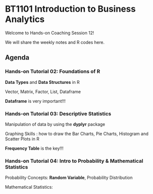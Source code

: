 # BT1101 Introduction to Business Analytics



Welcome to Hands-on Coaching Session 12!

We will share the weekly notes and R codes here.



## Agenda

### Hands-on Tutorial 02: Foundations of R

**Data Types** and **Data Structures** in R

Vector, Matrix, Factor, List, Dataframe

**Dataframe** is very important!!!



### Hands-on Tutorial 03: Descriptive Statistics

Manipulation of data by using the **dyplyr** package

Graphing Skills : how to draw the Bar Charts, Pie Charts, Histogram and Scatter Plots in R

**Frequency Table** is the key!!!



### Hands-on Tutorial 04: Intro to Probability & Mathematical Statistics

Probability Concepts: **Random Variable**, Probability Distribution

Mathematical Statistics: 



